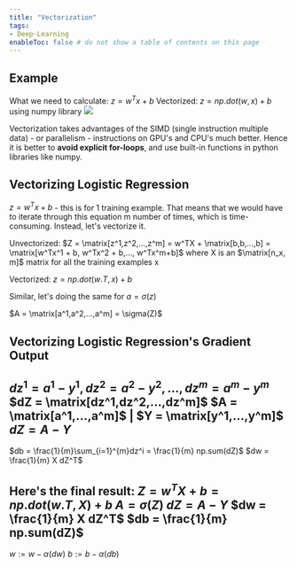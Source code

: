 ```yaml
---
title: "Vectorization"
tags:
- Deep-Learning
enableToc: false # do not show a table of contents on this page
---
```

## Example
What we need to calculate: $z = w^Tx + b$
Vectorized: $z = np.dot(w, x) + b$ using numpy library
![](hub/ai/imgs/vectorizedspeed.png)

Vectorization takes advantages of the SIMD (single instruction multiple data) - or parallelism - instructions on GPU's and CPU's much better. Hence it is better to **avoid explicit for-loops**, and use built-in functions in python libraries like numpy.

## Vectorizing Logistic Regression
$z = w^Tx + b$ - this is for 1 training example.
That means that we would have to iterate through this equation m number of times, which is time-consuming. Instead, let's vectorize it.

Unvectorized: $Z = \matrix[z^1,z^2,...,z^m] = w^TX + \matrix[b,b,...,b] = \matrix[w^Tx^1 + b, w^Tx^2 + b,..., w^Tx^m+b]$
where X is an $\matrix[n_x, m]$ matrix for all the training examples x

Vectorized: $z = np.dot(w.T,x)+b$

Similar, let's doing the same for $a = \sigma(z)$

$A = \matrix[a^1,a^2,...,a^m] = \sigma(Z)$

## Vectorizing Logistic Regression's Gradient Output
$dz^1 = a^1 - y^1, dz^2 = a^2 - y^2,..., dz^m = a^m - y^m$
$dZ = \matrix[dz^1,dz^2,...,dz^m]$
$A = \matrix[a^1,...,a^m]$ | $Y = \matrix[y^1,...,y^m]$
$dZ = A - Y$
---
$db = \frac{1}{m}\sum_{i=1}^{m}dz^i = \frac{1}{m} np.sum(dZ)$
$dw = \frac{1}{m} X dZ^T$

Here's the final result:
$Z = w^TX + b = np.dot(w.T,X) + b$
$A = \sigma(Z)$
$dZ = A - Y$
$dw = \frac{1}{m} X dZ^T$
$db = \frac{1}{m} np.sum(dZ)$
---
$w := w - \alpha(dw)$
$b := b - \alpha(db)$